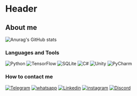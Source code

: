 # Header

## About me

![Anurag's GitHub stats](https://github-readme-stats.vercel.app/api?username=Likva32&show_icons=true&theme=radical)

### Languages and Tools

![Python](https://img.shields.io/badge/-Python-020202?style=for-the-badge&logo=python&logoColor=ffd35d)
![TensorFlow](https://img.shields.io/badge/-TensorFlow-020202?style=for-the-badge&logo=TensorFlow)
![SQLite](https://img.shields.io/badge/-SQLite-020202?style=for-the-badge&logo=SQLite)
![C#](https://img.shields.io/badge/-C%23-020202?style=for-the-badge&logo=C#)
![Unity](https://img.shields.io/badge/-Unity-020202?style=for-the-badge&logo=Unity)
![PyCharm](https://img.shields.io/badge/-PyCharm-020202?style=for-the-badge&logo=PyCharm)

### How to contact me

[![Telegram](https://img.shields.io/badge/-Telegram-020202?style=for-the-badge&logo=Telegram)](https://t.me/Likva32)
[![whatsapp](https://img.shields.io/badge/-whatsapp-020202?style=for-the-badge&logo=whatsapp)](https://wa.me/0532285649)
[![Linkedin](https://img.shields.io/badge/-linkedin-020202?style=for-the-badge&logo=linkedin)](linkedin.com/in/ארתור-טקץ-619594295)
[![instagram](https://img.shields.io/badge/-instagram-020202?style=for-the-badge&logo=instagram)](https://www.instagram.com/likva32/)
[![Discord](https://img.shields.io/badge/-Discord-020202?style=for-the-badge&logo=Discord)](https://discordapp.com/users/419181049432637440)



